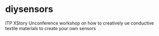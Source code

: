 # diysensors
ITP XStory Unconference workshop on how to creatively ue conductive textile materials to create your own sensors
